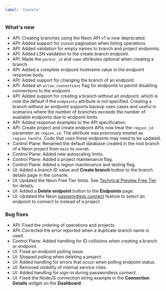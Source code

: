```yaml
---
label: 'Console'
---
```


### What's new

- API: Creating branches using the Neon API v1 is now deprecated.
- API: Added support for cursor pagination when listing operations.
- API: Added validation for empty names to branch and project endpoints.
- API: Added LSN validation to the create branch endpoint.
- API: Made the `parent_id` and `name` attributes optional when creating a branch.
- API: Added a complete endpoint hostname value in the endpoint response body.
- API: Added support for changing the branch of an endpoint.
- API: Added an `allow_connections` flag for endpoints to permit disabling connections to the endpoint.
- API: Added support for creating a branch without an endpoint, which is now the default if the `endpoints` attribute is not specified. Creating a branch without an endpoint supports backup uses cases and useful in scenarios where the number of branches exceeds the number of available endpoints due to endpoint limits.
- API: Added response examples to the API specification.
- API: Create project and create endpoint APIs now treat the `region_id` parameter as `region.id`. The attribute was previously treated as `region.handle`. Code that uses these endpoints may need to be updated.
- Control Plane: Renamed the default database created in the root branch of a Neon project from `main` to `neondb`.
- Control Plane: Added new autoscaling limits.
- Control Plane: Added a project maintenance flag.
- Control Plane: Added a region maintenance and testing flag.
- UI: Added a branch ID value and **Create branch** button to the branch details page in the console.
- UI: Updated the Neon Free Tier limits. See [Technical Preview Free Tier](https://neon.tech/docs/introduction/technical-preview-free-tier/) for details.
- UI: Added a **Delete endpoint** button to the **Endpoints** page.
- UI: Updated the Neon [passwordless connect](https://neon.tech/docs/connect/passwordless-connect/) feature to select an endpoint to connect to instead of a project.

### Bug fixes

- API: Fixed the ordering of operations and projects.
- API: Corrected the error reported when a duplicate branch name is used.
- Control Plane: Added handling for ID collisions when creating a branch or endpoint.
- UI: Fixed an endpoint polling issue.
- UI: Stopped polling when deleting a project.
- UI: Added handling for errors that occur when polling endpoint status.
- UI: Removed visibility of internal service roles.
- UI: Added handling for sign-in during passwordless connect.
- UI: Fixed the NodeJS connection string example in the **Connection Details** widget on the **Dashboard**.

